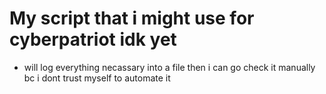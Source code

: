 # My script that i might use for cyberpatriot idk yet

- will log everything necassary into a file then i can go check it manually bc i dont trust myself to automate it
